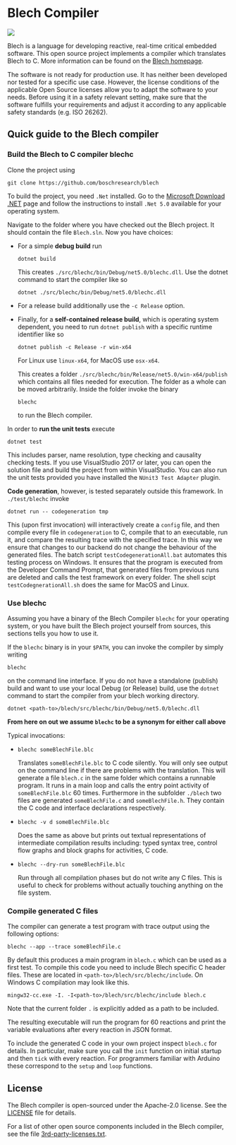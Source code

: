 
# Blech Compiler

![](https://github.com/boschresearch/blech/workflows/build%20+%20unit%20tests/badge.svg)

Blech is a language for developing reactive, real-time critical embedded software.
This open source project implements a compiler which translates Blech to C.
More information can be found on the [Blech homepage](https://www.blech-lang.org/).

The software is not ready for production use. It has neither been developed nor
tested for a specific use case. However, the license conditions of the
applicable Open Source licenses allow you to adapt the software to your needs.
Before using it in a safety relevant setting, make sure that the software
fulfills your requirements and adjust it according to any applicable safety
standards (e.g. ISO 26262).

## Quick guide to the Blech compiler

### Build the Blech to C compiler blechc

Clone the project using
```
git clone https://github.com/boschresearch/blech
```
To build the project, you need `.Net` installed. Go to the [Microsoft Download .NET](https://dotnet.microsoft.com/download) page and follow the instructions to install `.Net 5.0` available for your operating system.

Navigate to the folder where you have checked out the Blech project. It should contain the file `Blech.sln`. Now you have choices:
  * For a simple **debug build** run
    ```
    dotnet build
    ```
    This creates `./src/blechc/bin/Debug/net5.0/blechc.dll`.
    Use the dotnet command to start the compiler like so
    ```
    dotnet ./src/blechc/bin/Debug/net5.0/blechc.dll
    ```
  * For a release build additionally use the `-c Release` option.

  * Finally, for a **self-contained release build**, which is operating system dependent, you need to run `dotnet publish` with a specific runtime identifier like so
    ```
    dotnet publish -c Release -r win-x64
    ```
    For Linux use `linux-x64`, for MacOS use `osx-x64`.

    This creates a folder `./src/blechc/bin/Release/net5.0/win-x64/publish` which contains all files needed for execution. The folder as a whole can be moved arbitrarily.
    Inside the folder invoke the binary
    ```
    blechc
    ```
    to run the Blech compiler.

In order to **run the unit tests** execute
```
dotnet test
```
This includes parser, name resolution, type checking and causality checking tests.
If you use VisualStudio 2017 or later, you can open the solution file and build the project from within VisualStudio. You can also run the unit tests provided you have installed the `NUnit3 Test Adapter` plugin.

**Code generation**, however, is tested separately outside this framework. In `./test/blechc` invoke 
```
dotnet run -- codegeneration tmp
```
This (upon first invocation) will interactively create a `config` file, and then compile every file in `codegeneration` to C, compile that to an executable, run it, and compare the resulting trace with the specified trace. In this way we ensure that changes to our backend do not change the behaviour of the generated files.
The batch script `testCodegenerationAll.bat` automates this testing process on Windows.
It ensures that the program is executed from the Developer Command Prompt, that generated files from previous runs are deleted and calls the test framework on every folder.
The shell scipt `testCodegnerationAll.sh` does the same for MacOS and Linux.

### Use blechc

Assuming you have a binary of the Blech Compiler `blechc` for your operating system, or you have built the Blech project yourself from sources, this sections tells you how to use it.

If the `blechc` binary is in your `$PATH`, you can invoke the compiler by simply writing
```
blechc
```
on the command line interface.
If you do not have a standalone (publish) build and want to use your local Debug (or Release) build, use the `dotnet` command to start the compiler from your blech working directory. 

```
dotnet <path-to>/blech/src/blechc/bin/Debug/net5.0/blechc.dll
```


**From here on out we assume ```blechc``` to be a synonym for either call above**

Typical invocations:
  *  ```
     blechc someBlechFile.blc
     ```
     Translates ```someBlechFile.blc``` to C code silently. You will only see output on the command line if there are problems with the translation.
     This will generate a file `blech.c` in the same folder which contains a runnable program. It runs in a main loop and calls the entry point activity of `someBlechFile.blc` 60 times. Furthermore in the subfolder `./blech` two files are generated `someBlechFile.c` and `someBlechFile.h`. They contain the C code and interface declarations respectively.
  *  ```
     blechc -v d someBlechFile.blc
     ```
     Does the same as above but prints out textual representations of intermediate compilation results including: typed syntax tree, control flow graphs and block graphs for activities, C code.
  *  ```
     blechc --dry-run someBlechFile.blc
     ```
     Run through all compilation phases but do not write any C files. This is useful to check for problems without actually touching anything on the file system.


### Compile generated C files

The compiler can generate a test program with trace output using the following options:

```
blechc --app --trace someBlechFile.c
```

By default this produces a main program in `blech.c` which can be used as a first test. To compile this code you need 
to include Blech specific C header files. These are located in `<path-to>/blech/src/blechc/include`. 
On Windows C compilation may look like this.
```
mingw32-cc.exe -I. -I<path-to>/blech/src/blechc/include blech.c
```

Note that the current folder `.` is explicitly added as a path to be included.

The resulting executable will run the program for 60 reactions and print the variable evaluations after every reaction in JSON format.

To include the generated C code in your own project inspect `blech.c` for details. In particular, make sure you call the `init` function on initial startup and then `tick` with every reaction.
For programmers familiar with Arduino these correspond to the `setup` and `loop` functions.

## License

The Blech compiler is open-sourced under the Apache-2.0 license. See the 
[LICENSE](LICENSE) file for details.

For a list of other open source components included in the Blech compiler, see the 
file [3rd-party-licenses.txt](3rd-party-licenses.txt).
